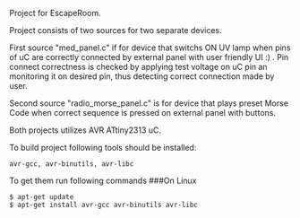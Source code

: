 Project for EscapeRoom.

Project consists of two sources for two separate devices.

First source "med_panel.c" if for device that switchs ON UV lamp when pins of uC are correctly connected by external panel
with user friendly UI :) .  Pin connect correctness is checked by applying test voltage on uC pin an monitoring it on desired pin,
thus detecting correct connection made by user.

Second source "radio_morse_panel.c" is for device that plays preset Morse Code when correct sequence is pressed on external panel
with buttons.

Both projects utilizes AVR ATtiny2313 uC.


To build project following tools should be installed:
```
avr-gcc, avr-binutils, avr-libc
```
To get them run following commands
###On Linux
```
$ apt-get update
$ apt-get install avr-gcc avr-binutils avr-libc
```
